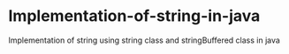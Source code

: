 # Implementation-of-string-in-java
Implementation of string using string class and stringBuffered class in java

